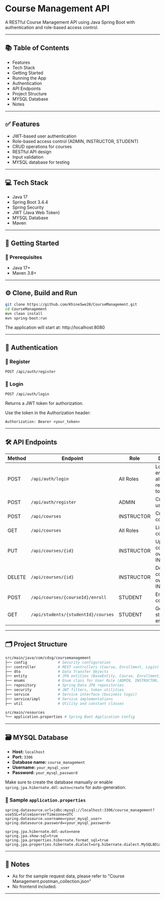 # Course Management API

A RESTful Course Management API using Java Spring Boot with authentication and role-based access control.

---

## 📚 Table of Contents

- Features
- Tech Stack
- Getting Started  
- Running the App
- Authentication
- API Endpoints 
- Project Structure
- MYSQL Database
- Notes

---

## ✅ Features

- JWT-based user authentication  
- Role-based access control (ADMIN, INSTRUCTOR, STUDENT)  
- CRUD operations for courses  
- RESTful API design  
- Input validation
- MYSQL database for testing

---

## 💻 Tech Stack

- Java 17  
- Spring Boot 3.4.4  
- Spring Security  
- JWT (Java Web Token)  
- MYSQL Database  
- Maven  

---

## 🚀 Getting Started

### 🔧 Prerequisites

- Java 17+  
- Maven 3.8+

---

## ⚙️ Clone, Build and Run

```bash
git clone https://github.com/KhineSwe20/CourseManagement.git
cd CourseManagement
mvn clean install
mvn spring-boot:run
```

The application will start at:
http://localhost:8080

---

## 🔐 Authentication

### 🔸 Register

```
POST /api/auth/register
```

### 🔸 Login

```
POST /api/auth/login
```

Returns a JWT token for authorization.

Use the token in the Authorization header:

```http
Authorization: Bearer <your_token>
```

---

## 🛠️ API Endpoints

| Method | Endpoint              				| Role          | Description         								|
|--------|--------------------------------------|---------------|--------------------------------------------------	|
| POST   | `/api/auth/login`     				| All Roles		| Login endpoint for all users; return a JWT token	|
| POST   | `/api/auth/register`  				| ADMIN 		| Create a new user   								|
| POST   | `/api/courses`        				| INSTRUCTOR    | Create a course     								|
| GET    | `/api/courses`        				| All Roles 	| List all courses    								|
| PUT    | `/api/courses/{id}`   				| INSTRUCTOR    | Update a course (only if owned by the INSTRUCTOR)	|
| DELETE | `/api/courses/{id}`   				| INSTRUCTOR    | Delete a course (only if owned by the INSTRUCTOR) |
| POST   | `/api/courses/{courseId}/enroll`		| STUDENT    	| Enroll in a course     							|
| GET    | `/api/students/{studentId}/courses`  | STUDENT    	| Get courses a student is enrolled in     			|

---

## 🗂️ Project Structure

```bash
src/main/java/com/cdsg/coursemanagement
├── config            	# Security configuration
├── controller        	# REST controllers (Course, Enrollment, Login)
├── dto               	# Data Transfer Objects
├── entity            	# JPA entities (BaseEntity, Course, Enrollment, User)
├── enums				# Enum class for User Role (ADMIN, INSTRUCTOR, STUDENT)
├── repository        	# Spring Data JPA repositories
├── security          	# JWT filters, token utilities
├── service           	# Service interface (business logic)
├── service/impl      	# Service implementations
├── util				# Utility and constant classes

src/main/resources
└── application.properties # Spring Boot Application Config
```

---

## 🗃️ MYSQL Database

- **Host:** `localhost`  
- **Port:** `3306`  
- **Database name:** `course_management`  
- **Username:** `your_mysql_user`  
- **Password:** `your_mysql_password`

Make sure to create the database manually or enable `spring.jpa.hibernate.ddl-auto=create` for auto-generation.

### 🔧 Sample `application.properties`

```properties
spring.datasource.url=jdbc:mysql://localhost:3306/course_management?useSSL=false&serverTimezone=UTC
spring.datasource.username=<your_mysql_user>
spring.datasource.password=<your_mysql_password>

spring.jpa.hibernate.ddl-auto=none
spring.jpa.show-sql=true
spring.jpa.properties.hibernate.format_sql=true
spring.jpa.properties.hibernate.dialect=org.hibernate.dialect.MySQL8Dialect
```

---

## 📝 Notes

- As for the sample request data, please refer to "Course Management.postman_collection.json"
- No frontend included.

---
